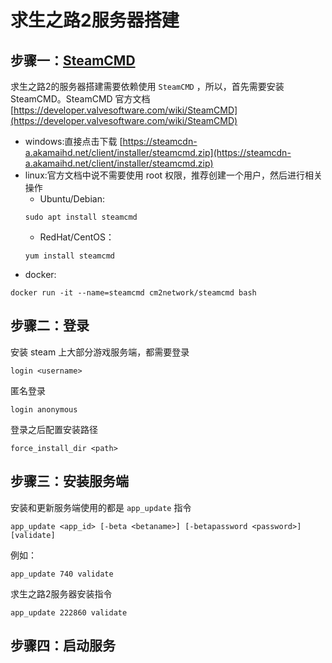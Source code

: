 # 求生之路2服务器搭建

## 步骤一：[SteamCMD](https://developer.valvesoftware.com/wiki/SteamCMD)
求生之路2的服务器搭建需要依赖使用 `SteamCMD` ，所以，首先需要安装 SteamCMD。SteamCMD 官方文档[https://developer.valvesoftware.com/wiki/SteamCMD](https://developer.valvesoftware.com/wiki/SteamCMD)

 - windows:直接点击下载 [https://steamcdn-a.akamaihd.net/client/installer/steamcmd.zip](https://steamcdn-a.akamaihd.net/client/installer/steamcmd.zip)
 - linux:官方文档中说不需要使用 root 权限，推荐创建一个用户，然后进行相关操作
    - Ubuntu/Debian:
    ```
    sudo apt install steamcmd
    ```
    - RedHat/CentOS：
    ```
    yum install steamcmd
    ```
 - docker:
  ```
  docker run -it --name=steamcmd cm2network/steamcmd bash
  ```

## 步骤二：登录
安装 steam 上大部分游戏服务端，都需要登录
```
login <username>
```
匿名登录
```
login anonymous
```

登录之后配置安装路径
```
force_install_dir <path>
```

## 步骤三：安装服务端
安装和更新服务端使用的都是 `app_update` 指令
```shell
app_update <app_id> [-beta <betaname>] [-betapassword <password>] [validate]
```
例如：
```shell
app_update 740 validate
```
求生之路2服务器安装指令
```shell
app_update 222860 validate
```

## 步骤四：启动服务


